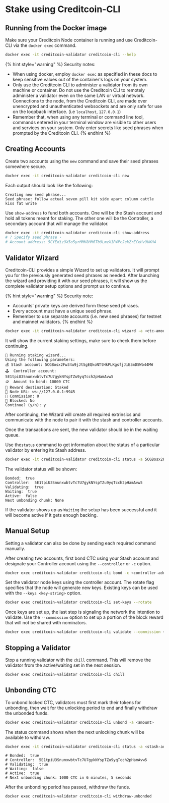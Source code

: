 # Stake using Creditcoin-CLI

## Running from the Docker image <a href="#using-a-docker-container" id="using-a-docker-container"></a>

Make sure your Creditcoin Node container is running and use Creditcoin-CLI via the `docker exec` command.

```bash
docker exec -it creditcoin-validator creditcoin-cli --help
```

{% hint style="warning" %}
Security notes:&#x20;

* When using docker, employ `docker exec` as specified in these docs to keep sensitive values out of the container's logs on your system.
* Only use the Creditcoin CLI to administer a validator from its own machine or container. Do not use the Creditcoin CLI to remotely administer a validator even on the same LAN or virtual network. Connections to the node, from the Creditcoin CLI, are made over unencrypted and unauthenticated websockets and are only safe for use on the loopback interface. (i.e `localhost`, `127.0.0.1`)
* Remember that, when using any terminal or command line tool, commands entered in your terminal window are visible to other users and services on your system. Only enter secrets like seed phrases when prompted by the Creditcoin CLI.
{% endhint %}

## Creating Accounts

Create two accounts using the `new` command and save their seed phrases somewhere secure.

```bash
docker exec -it creditcoin-validator creditcoin-cli new
```

Each output should look like the following:

```
Creating new seed phrase...
Seed phrase: follow actual seven pill kit side apart column cattle kiss fat write
```

Use `show-address` to fund both accounts. One will be the Stash account and hold all tokens meant for staking. The other one will be the Controller, a secondary account that will manage the validator.

```bash
docker exec -it creditcoin-validator creditcoin-cli show-address
# ? Specify seed phrase ›
# Account address: 5CYEdiz9X5o5yrMMK8HM6Tb9LmzX1P4PcJekZrECeHv9UKH4
```

## Validator Wizard

Creditcoin-CLI provides a simple Wizard to set up validators. It will prompt you for the previously generated seed phrases as needed. After launching the wizard and providing it with our seed phrases, it will show us the complete validator setup options and prompt us to continue.

{% hint style="warning" %}
Security note:

* Accounts' private keys are derived form these seed phrases.
* Every account must have a unique seed phrase.
* Remember to use separate accounts (i.e. new seed phrases) for testnet and mainnet validators.
{% endhint %}

```bash
docker exec -it creditcoin-validator creditcoin-cli wizard -a <ctc-amount>
```

It will show the current staking settings, make sure to check them before continuing.

```
🧙 Running staking wizard...
Using the following parameters:
💰 Stash account: 5CGBosx2Fw34u9jJtSgEQkoNTtHkPLKgsfjJiE3mDSWb44MW
🕹️  Controller account: 5E1tpiU3SnunxwbtvTc7U7gykNYspTZu9yqTcch2pHamAvw5
🪙  Amount to bond: 10000 CTC
🎁 Reward destination: Staked
📡 Node URL: ws://127.0.0.1:9945
💸 Commission: 0
🔐 Blocked: No
Continue? (y/n): y
```

After continuing, the Wizard will create all required extrinsics and communicate with the node to pair it with the stash and controller accounts.

Once the transactions are sent, the new validator should be in the waiting queue.

Use the`status` command to get information about the status of a particular validator by entering its Stash address.

```bash
docker exec -it creditcoin-validator creditcoin-cli status -a 5CGBosx2Fw34u9jJtSgEQkoNTtHkPLKgsfjJiE3mDSWb44MW
```

The validator status will be shown:

```
Bonded:  true
Controller:  5E1tpiU3SnunxwbtvTc7U7gykNYspTZu9yqTcch2pHamAvw5
Validating:  true
Waiting:  true
Active:  false
Next unbonding chunk: None
```

If the validator shows up as `Waiting` the setup has been successful and it will become active if it gets enough backing.

## Manual Setup

Setting a validator can also be done by sending each required command manually.

After creating two accounts, first bond CTC using your Stash account and designate your Controller account using the `--controller` or `-c` option.

```bash
docker exec creditcoin-validator creditcoin-cli bond -c <controller-address> -a <ctc-amount>
```

Set the validator node keys using the controller account. The rotate flag specifies that the node will generate new keys. Existing keys can be used with the `--keys <key-string>` option.

```bash
docker exec creditcoin-validator creditcoin-cli set-keys --rotate
```

Once keys are set up, the last step is signaling the network the intention to validate. Use the `--commission` option to set up a portion of the block reward that will not be shared with nominators.

```bash
docker exec creditcoin-validator creditcoin-cli validate --commission <commission-percent>
```

## Stopping a Validator

Stop a running validator with the `chill` command. This will remove the validator from the active/waiting set in the next session.

```bash
docker exec creditcoin-validator creditcoin-cli chill
```

## Unbonding CTC

To unbond locked CTC, validators must first mark their tokens for unbonding, then wait for the unlocking period to end and finally withdraw the unbonded funds.

```bash
docker exec creditcoin-validator creditcoin-cli unbond -a <amount>
```

The status command shows when the next unlocking chunk will be available to withdraw.

```bash
docker exec -it creditcoin-validator creditcoin-cli status -a <stash-address>
```

```
# Bonded:  true
# Controller:  5E1tpiU3SnunxwbtvTc7U7gykNYspTZu9yqTcch2pHamAvw5
# Validating:  true
# Waiting:  false
# Active:  true
# Next unbonding chunk: 1000 CTC in 6 minutes, 5 seconds
```

After the unbonding period has passed, withdraw the funds.

```bash
docker exec creditcoin-validator creditcoin-cli withdraw-unbonded
```
